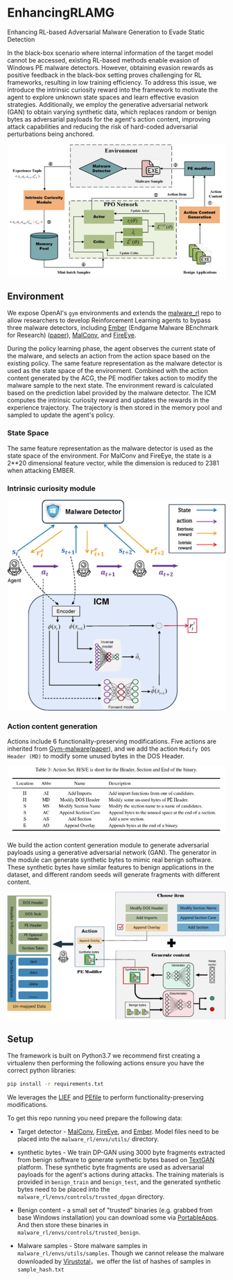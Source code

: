 # EnhancingRLAMG
Enhancing RL-based Adversarial Malware Generation to Evade Static Detection

In the black-box scenario where internal information of the target model cannot be accessed, existing RL-based methods enable evasion of Windows PE malware detectors. However, obtaining evasion rewards as positive feedback in the black-box setting proves challenging for RL frameworks, resulting in low training efficiency. To address this issue, we introduce the intrinsic curiosity reward into the framework to motivate the agent to explore unknown state spaces and learn effective evasion strategies. Additionally, we employ the generative adversarial network (GAN) to obtain varying synthetic data, which replaces random or benign bytes as adversarial payloads for the agent's action content, improving attack capabilities and reducing the risk of hard-coded adversarial perturbations being anchored.

 ![image](framework.jpg)
 
## Environment
We expose OpenAI's `gym` environments and extends the [malware_rl](https://github.com/bfilar/malware_rl) repo to allow researchers to develop Reinforcement Learning agents to bypass three malware detectors, including [Ember](https://github.com/endgameinc/ember) (Endgame Malware BEnchmark for Research) ([paper](https://arxiv.org/abs/1804.04637)), [MalConv](https://arxiv.org/abs/1710.09435), and [FireEye](https://arxiv.org/abs/1903.04717). 

During the policy learning phase, the agent observes the current state of the malware, and selects an action from the action space based on the existing policy. The same feature representation as the malware detector is used as the state space of the environment. Combined with the action content generated by the ACG, the PE modifier takes action to modify the malware sample to the next state. The environment reward is calculated based on the prediction label provided by the malware detector. The ICM computes the intrinsic curiosity reward and updates the rewards in the experience trajectory. The trajectory is then stored in the memory pool and sampled to update the agent's policy.
 
### State Space
The same feature representation as the malware detector is used as the state space of the environment. For MalConv and FireEye, the state is a 2**20 dimensional feature vector, while the dimension is reduced to 2381 when attacking EMBER.

### Intrinsic curiosity module

 ![image](icm.jpg)
 
### Action content generation
Actions include 6 functionality-preserving modifications. Five actions are inherited from [Gym-malware](https://github.com/endgameinc/gym-malware)([paper](https://arxiv.org/abs/1801.08917)), and we add the action `Modify DOS Header (MD)` to modify some unused bytes in the DOS Header.

![image](actionset.jpg)

We build the action content generation module to generate adversarial payloads using a generative adversarial network (GAN). The generator in the module can generate synthetic bytes to mimic real benign software. These synthetic bytes have similar features to benign applications in the dataset, and different random seeds will generate fragments with different content.

![image](acg.jpg)


## Setup
The framework is built on Python3.7 we recommend first creating a virtualenv then performing the following actions ensure you have the correct python libraries:

```sh
pip install -r requirements.txt
```

We leverages the [LIEF](https://github.com/lief-project/LIEF) and [PEfile](https://github.com/erocarrera/pefile) to perform functionality-preserving modifications.

To get this repo running you need prepare the following data:

- Target detector - [MalConv](https://github.com/PowerLZY/MalConv-Pytorch), [FireEye](https://github.com/UCdasec/MultiEvasion/blob/main/src/model.py), and [Ember](https://github.com/Azure/2020-machine-learning-security-evasion-competition/blob/master/defender/defender/models/ember_model.txt.gz). Model files need to be placed into the `malware_rl/envs/utils/` directory.

- synthetic bytes - We train DP-GAN using 3000 byte fragments extracted from benign software to generate synthetic bytes based on [TextGAN](https://github.com/williamSYSU/TextGAN-PyTorch) platform. These synthetic byte fragments are used as adversarial payloads for the agent's actions during attacks. The training materials is provided in `benign_train` and `benign_test`, and the generated synthetic bytes need to be placed into the `malware_rl/envs/controls/trusted_dpgan` directory.
  
- Benign content - a small set of "trusted" binaries (e.g. grabbed from base Windows installation) you can download some via [PortableApps](https://portableapps.com). And then store these binaries in `malware_rl/envs/controls/trusted_benign`.

- Malware samples - Store malware samples in `malware_rl/envs/utils/samples`. Though we cannot release the malware downloaded by [Virustotal](https://www.virustotal.com/)，we offer the list of hashes of samples in `sample_hash.txt`
